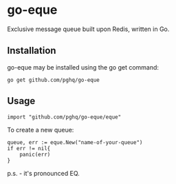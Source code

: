 # go-eque

Exclusive message queue built upon Redis, written in Go.

## Installation

go-eque may be installed using the go get command:
```
go get github.com/pghq/go-eque
```
## Usage

```
import "github.com/pghq/go-eque/eque"
```

To create a new queue:

```
queue, err := eque.New("name-of-your-queue")
if err != nil{
    panic(err)
}
```


p.s. - it's pronounced EQ.
